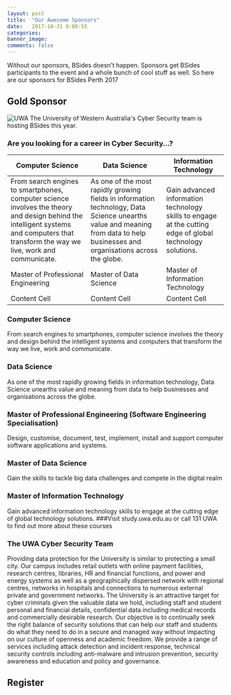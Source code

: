 ```yaml
---
layout: post
title:  "Our Awesome Sponsors"
date:   2017-10-31 0:00:55
categories:
banner_image:
comments: false
---
```


Without our sponsors, BSides doesn't happen. Sponsors get BSides participants to the event and a whole bunch of cool stuff as well.
So here are our sponsors for BSides Perth 2017

## Gold Sponsor
![UWA](https://bsidesperth.com.au/assets/images/sponsors/uwa.png)
The University of Western Australia's Cyber Security team is hosting BSides this year.

### Are you looking for a career in Cyber Security…?

| Computer Science  | Data Science | Information Technology |
| ------------- | ------------- | ------------- |
| From search engines to smartphones, computer science involves the theory and design behind the intelligent systems and computers that transform the way we live, work and communicate.  | As one of the most rapidly growing fields in information technology, Data Science unearths value and meaning from data to help businesses and organisations across the globe.  | Gain advanced information technology skills to engage at the cutting edge of global technology solutions.  |
| Master of Professional Engineering  | Master of Data Science  | Master of Information Technology  |
| Content Cell  | Content Cell  | Content Cell  |

### Computer Science
From search engines to smartphones, computer science involves the theory and design behind the intelligent systems and computers that transform the way we live, work and communicate.
### Data Science
As one of the most rapidly growing fields in information technology, Data Science unearths value and meaning from data to help businesses and organisations across the globe.
### Master of Professional Engineering (Software Engineering Specialisation)
Design, customise, document, test, implement, install and support computer software applications and systems.
### Master of Data Science
Gain the skills to tackle big data challenges and compete in the digital realm
### Master of Information Technology
Gain advanced information technology skills to engage at the cutting edge of global technology solutions.
###Visit study.uwa.edu.au or call 131 UWA to find out more about these courses

### The UWA Cyber Security Team
Providing data protection for the University is similar to protecting a small city. Our campus includes
retail outlets with online payment facilities, research centres, libraries, HR and financial functions,
and power and energy systems as well as a geographically dispersed network with regional centres,
networks in hospitals and connections to numerous external private and government networks.
The University is an attractive target for cyber criminals given the valuable data we hold, including
staff and student personal and financial details, confidential data including medical records and
commercially desirable research.
Our objective is to continually seek the right balance of security solutions that can help our staff and
students do what they need to do in a secure and managed way without impacting on our culture of
openness and academic freedom.
We provide a range of services including attack detection and incident response, technical security
controls including anti-malware and intrusion prevention, security awareness and education and
policy and governance.

## Register
